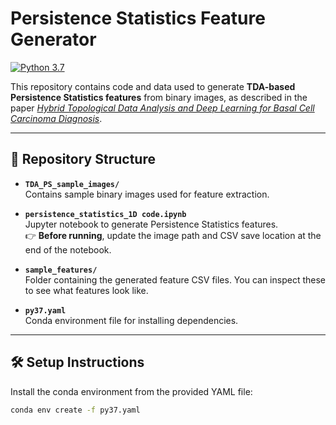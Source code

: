 # Persistence Statistics Feature Generator

[![Python 3.7](https://img.shields.io/badge/python-3.7-blue.svg)](https://www.python.org/downloads/release/python-370/)

This repository contains code and data used to generate **TDA-based Persistence Statistics features** from binary images, as described in the paper [_Hybrid Topological Data Analysis and Deep Learning for Basal Cell Carcinoma Diagnosis_](https://link.springer.com/article/10.1007/s10278-023-00924-8).

---

## 📁 Repository Structure

- **`TDA_PS_sample_images/`**  
  Contains sample binary images used for feature extraction.

- **`persistence_statistics_1D code.ipynb`**  
  Jupyter notebook to generate Persistence Statistics features.  
  👉 **Before running**, update the image path and CSV save location at the end of the notebook.

- **`sample_features/`**  
  Folder containing the generated feature CSV files. You can inspect these to see what features look like.

- **`py37.yaml`**  
  Conda environment file for installing dependencies.

---

## 🛠️ Setup Instructions

Install the conda environment from the provided YAML file:

```bash
conda env create -f py37.yaml